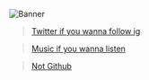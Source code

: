 ![Banner](https://cdn.discordapp.com/attachments/850160961863942174/854393009172774942/the_icosphere.png)

> [Twitter if you wanna follow ig](https://twitter.com/AniaelLC)

> [Music if you wanna listen](https://open.spotify.com/artist/3ZKuCYr2Xhonqj4mVowWKI)

> [Not Github](https://github.com/Aniael)
